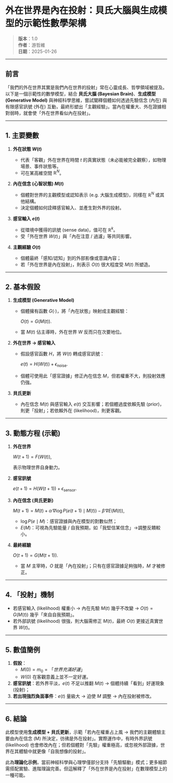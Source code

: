 # 外在世界是內在投射：貝氏大腦與生成模型的示範性數學架構

> **版本**：1.0  
> **作者**：游哲維  
> **日期**：2025-01-26  

---

## 前言

「我們的外在世界其實是我們內在世界的投射」常在心靈成長、哲學領域被提及。以下是一個示範性的數學模型，結合 **貝氏大腦 (Bayesian Brain)**、**生成模型 (Generative Model)** 與神經科學思維，嘗試闡釋個體如何透過先驗信念 (內在) 與有限感官訊號 (外在) 互動，最終形塑出「主觀經驗」。當內在權重大、外在證據相對弱時，就會使「外在世界看似內在投射」。

---

## 1. 主要變數

1. **外在狀態 $W(t)$**  
   - 代表「客觀」外在世界在時間 $t$ 的真實狀態（未必能被完全觀察），如物理場景、事件狀態等。  
   - 可在某高維空間 $\mathbb{R}^N$。

2. **內在信念 (心智狀態) $M(t)$**  
   - 個體對世界的主觀模型或認知表示 (e.g. 大腦生成模型)，同樣在 $\mathbb{R}^N$ 或其他結構。  
   - 決定個體如何詮釋感官輸入、並產生對外界的投射。

3. **感官輸入 $e(t)$**  
   - 從環境中獲得的訊號 (sense data)，值可在 $\mathbb{R}^k$。  
   - 受「外在世界 $W(t)$」與「內在注意 / 過濾」等共同影響。

4. **主觀經驗 $O(t)$**  
   - 個體最終「感知/認知」到的外部影像或意識內容；  
   - 若「外在世界是內在投射」，則表示 $O(t)$ 很大程度受 $M(t)$ 所塑造。

---

## 2. 基本假設

1. **生成模型 (Generative Model)**  
   - 個體擁有函數 $G(\cdot)$，將「內在狀態」映射成主觀經驗：  

        $O(t) = G\bigl(M(t)\bigr).$
   - 當 $M(t)$ 佔主導時，外在世界 $W$ 反而只在次要地位。

2. **外在世界 $\to$ 感官輸入**  
   - 假設感官函數 $H$，將 $W(t)$ 轉成感官訊號：  

        $e(t) = H\bigl(W(t)\bigr) + \epsilon_{\text{noise}}.$
        
   - 個體可使用此「感官證據」修正內在信念 $M$，但若權重不大，則投射效應仍強。

3. **貝氏更新**  
   - 內在信念 $M(t)$ 與感官輸入 $e(t)$ 交互影響；若個體過度依賴先驗 (prior)，則更「投射」；若依賴外在 (likelihood)，則更客觀。

---

## 3. 動態方程 (示範)

1. **外在世界**  
   
   $W(t+1)=F\bigl(W(t)\bigr),$
   
   表示物理世界自身動力。

2. **感官訊號**  

    $e(t+1) = H\bigl(W(t+1)\bigr)+\epsilon_{\text{sensor}}.$

3. **內在信念 (貝氏更新)**  
   
   $M(t+1) = M(t) + \alpha\, \nabla \log P\bigl(e(t+1)\mid M(t)\bigr) - \beta\, \nabla E\bigl(M(t)\bigr),$
   
   - $\log P(e\mid M)$：感官證據與內在模型的對數似然；  
   - $E(M)$：可視為先驗能量 / 自我預期，如「我堅信某信念」→調整反饋較小。

4. **最終經驗**  
   
   $O(t+1) = G\bigl(M(t+1)\bigr).$
   
   - 當 $M$ 主宰時，$O$ 就是「內在投射」；只有在感官證據足夠強時，$M$ 才被修正。

---

## 4. 「投射」機制

- 若感官輸入 (likelihood) 權重小 → 內在先驗 $M(t)$ 幾乎不改變 → $O(t)=G(M(t))$ 幾乎「來自自我預期」。  
- 若外部訊號 (likelihood) 很強，則大腦需修正 $M(t)$，最終 $O(t)$ 更接近真實世界 $W(t)$。

---

## 5. 數值簡例

1. **假設**：  
   - $M(0)=m_0=「世界充滿好運」$  
   - $W(0)$ 在客觀意義上並不一定好運。  
2. **感官訊號**：若外界平淡，$e(t)$ 不足以推翻 $M(t)$ → 個體持續「看到」好運現象 (投射)；  
3. **若出現強烈負面事件**：$e(t)$ 量級大 → 迫使 $M$ 調整 → 內在投射被修改。

---

## 6. 結論

此模型使用**生成模型 + 貝氏更新**，示範「若內在權重占上風 → 我們的主觀體驗主要由內在信念 (M) 所決定，彷彿是外在投射」。實際運作中，有時外界訊號 (likelihood) 也會修改內在；但若個體對「先驗」權重極高，或忽視外部證據，世界在其體驗中就更像「自我想像的投射」。  

此為**理論化示例**，當前神經科學與心理學僅部分支持「先驗驅動」模式；更多細節需搭配實驗、進階理論完善。但這解釋了「外在世界是內在投射」在數理模型上的一種可能。  
